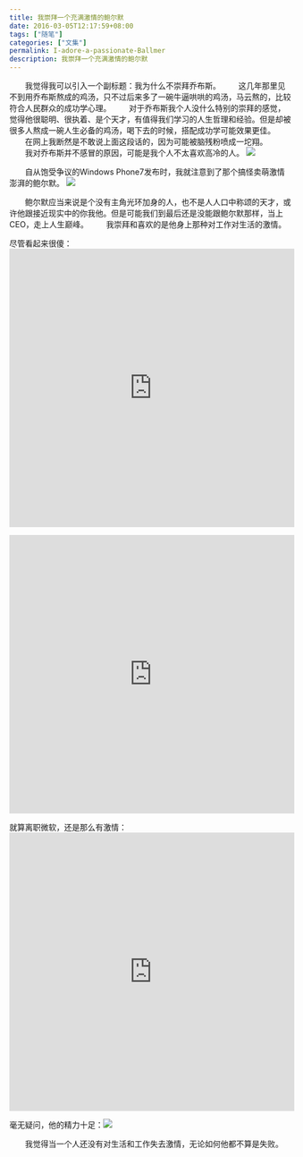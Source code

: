 ```yaml
---
title: 我崇拜一个充满激情的鲍尔默
date: 2016-03-05T12:17:59+08:00
tags: ["随笔"]
categories: ["文集"]
permalink: I-adore-a-passionate-Ballmer
description: 我崇拜一个充满激情的鲍尔默
---
```

　　我觉得我可以引入一个副标题：我为什么不崇拜乔布斯。
　　这几年那里见不到用乔布斯熬成的鸡汤，只不过后来多了一碗牛逼哄哄的鸡汤，马云熬的，比较符合人民群众的成功学心理。
　　对于乔布斯我个人没什么特别的崇拜的感觉，觉得他很聪明、很执着、是个天才，有值得我们学习的人生哲理和经验。但是却被很多人熬成一碗人生必备的鸡汤，喝下去的时候，搭配成功学可能效果更佳。
　　在网上我断然是不敢说上面这段话的，因为可能被脑残粉喷成一坨翔。
　　我对乔布斯并不感冒的原因，可能是我个人不太喜欢高冷的人。 <!--more-->
![](http://ww1.sinaimg.cn/mw690/c55a7aeejw1f1lvrt75gcj20dj0a8glp.jpg)

　　自从饱受争议的Windows Phone7发布时，我就注意到了那个搞怪卖萌激情澎湃的鲍尔默。
![](http://ww1.sinaimg.cn/mw690/c55a7aeejw1f1lw498770j20cp07jaan.jpg)

　　鲍尔默应当来说是个没有主角光环加身的人，也不是人人口中称颂的天才，或许他跟接近现实中的你我他。但是可能我们到最后还是没能跟鲍尔默那样，当上CEO，走上人生巅峰。
　　我崇拜和喜欢的是他身上那种对工作对生活的激情。

尽管看起来很傻：<iframe height=498 width=510 src="http://player.youku.com/embed/XNjAwMTQ4MzI4" frameborder=0 allowfullscreen></iframe>
<iframe height=498 width=510 src="http://player.youku.com/embed/XMjUyNjcwMDk2" frameborder=0 allowfullscreen></iframe>

就算离职微软，还是那么有激情：<iframe height=498 width=510 src="http://player.youku.com/embed/XNzU4MDM5MTU2" frameborder=0 allowfullscreen></iframe>

毫无疑问，他的精力十足：![](http://i1.hoopchina.com.cn/blogfile/201603/01/BbsImg145680854724500_309x438big.gif)

　　我觉得当一个人还没有对生活和工作失去激情，无论如何他都不算是失败。
